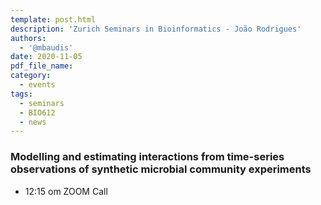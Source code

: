 ```yaml
---
template: post.html
description: 'Zurich Seminars in Bioinformatics - João Rodrigues'
authors:
  - '@mbaudis'
date: 2020-11-05
pdf_file_name:
category:
  - events
tags:
  - seminars
  - BIO612
  - news
---
```



### Modelling and estimating interactions from time-series observations of synthetic microbial community experiments

* 12:15 om  ZOOM Call

<!--more-->
